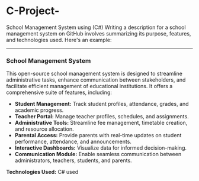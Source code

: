 # C-Project-
School Management System using (C#)
Writing a description for a school management system on GitHub involves summarizing its purpose, features, and technologies used. Here's an example:

---

### School Management System

This open-source school management system is designed to streamline administrative tasks, enhance communication between stakeholders, and facilitate efficient management of educational institutions. It offers a comprehensive suite of features, including:

- **Student Management:** Track student profiles, attendance, grades, and academic progress.
- **Teacher Portal:** Manage teacher profiles, schedules, and assignments.
- **Administrative Tools:** Streamline fee management, timetable creation, and resource allocation.
- **Parental Access:** Provide parents with real-time updates on student performance, attendance, and announcements.
- **Interactive Dashboards:** Visualize data for informed decision-making.
- **Communication Module:** Enable seamless communication between administrators, teachers, students, and parents.

**Technologies Used:**
C# used 
